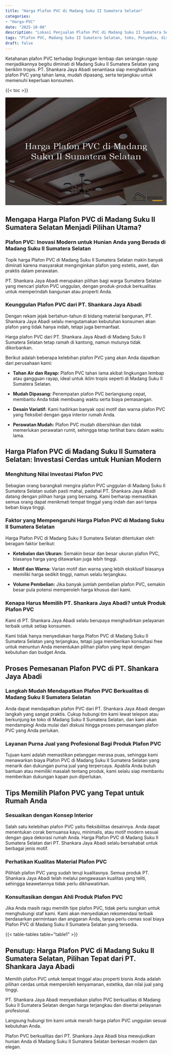 ```yaml
---
title: "Harga Plafon PVC di Madang Suku II Sumatera Selatan"
categories: 
- "Harga-PVC"
date: "2025-10-08"
description: "Lokasi Penjualan Plafon PVC di Madang Suku II Sumatera Selatan untuk rumah, kantor, serta toko. Material unggulan, variasi motif, warna elegan, dengan layanan penempatan dikerjakan oleh teknisi ahli dan jaminan resmi!|Servis distribusi Plafon PVC di Madang Suku II Sumatera Selatan bagi kebutuhan hunian, kantor, maupun toko, dengan panel berkualitas dan penempatan oleh tim berpengalaman dan garansi resmi.|Alternatif Plafon PVC di Madang Suku II Sumatera Selatan yang andal bagi tempat tinggal, kantor, serta ritel, bersama material berkualitas dan penempatan ditangani oleh tenaga ahli berpengalaman serta garansi resmi.|Penyediaan Plafon PVC di Madang Suku II Sumatera Selatan untuk rumah, perkantoran, dan gerai, dengan produk berkualitas dan instalasi ditangani oleh teknisi profesional, disertai dengan kepastian resmi.}"
tags: "Plafon PVC, Madang Suku II Sumatera Selatan, toko, Penyedia, distributor"
draft: false
---
```


Ketahanan plafon PVC terhadap lingkungan lembap dan serangan rayap menjadikannya begitu diminati di Madang Suku II Sumatera Selatan yang beriklim tropis. PT. Shankara Jaya Abadi senantiasa siap menghadirkan plafon PVC yang tahan lama, mudah dipasang, serta terjangkau untuk memenuhi keperluan konsumen.

{{< toc >}}

![Harga Plafon PVC di Madang Suku II Sumatera Selatan](/images/Harga-PVC/Harga-Plafon-PVC-di-Madang-Suku-II-Sumatera-Selatan.png)


## Mengapa Harga Plafon PVC di Madang Suku II Sumatera Selatan Menjadi Pilihan Utama?

### Plafon PVC: Inovasi Modern untuk Hunian Anda yang Berada di Madang Suku II Sumatera Selatan

Topik harga Plafon PVC di Madang Suku II Sumatera Selatan makin banyak diminati karena masyarakat menginginkan plafon yang estetis, awet, dan praktis dalam perawatan.

PT. Shankara Jaya Abadi merupakan pilihan bagi warga Sumatera Selatan yang mencari plafon PVC unggulan, dengan produk-produk berkualitas untuk memperindah bangunan atau properti Anda.

### Keunggulan Plafon PVC dari PT. Shankara Jaya Abadi

Dengan rekam jejak bertahun-tahun di bidang material bangunan, PT. Shankara Jaya Abadi selalu mengutamakan kebutuhan konsumen akan plafon yang tidak hanya indah, tetapi juga bermanfaat.

Harga plafon PVC dari PT. Shankara Jaya Abadi di Madang Suku II Sumatera Selatan tetap ramah di kantong, namun mutunya tidak dikorbankan.

Berikut adalah beberapa kelebihan plafon PVC yang akan Anda dapatkan dari perusahaan kami:

- **Tahan Air dan Rayap:** Plafon PVC tahan lama akibat lingkungan lembap atau gangguan rayap, ideal untuk iklim tropis seperti di Madang Suku II Sumatera Selatan.

- **Mudah Dipasang:** Penempatan plafon PVC berlangsung cepat, membantu Anda tidak membuang waktu serta biaya pemasangan.

- **Desain Variatif:** Kami hadirkan banyak opsi motif dan warna plafon PVC yang fleksibel dengan gaya interior rumah Anda.

- **Perawatan Mudah:** Plafon PVC mudah dibersihkan dan tidak memerlukan perawatan rumit, sehingga tetap terlihat baru dalam waktu lama.

## Harga Plafon PVC di Madang Suku II Sumatera Selatan: Investasi Cerdas untuk Hunian Modern

### Menghitung Nilai Investasi Plafon PVC

Sebagian orang barangkali mengira plafon PVC unggulan di Madang Suku II Sumatera Selatan sudah pasti mahal, padahal PT. Shankara Jaya Abadi datang dengan pilihan harga yang bersaing. Kami berharap memastikan semua orang dapat menikmati tempat tinggal yang indah dan asri tanpa beban biaya tinggi.

### Faktor yang Mempengaruhi Harga Plafon PVC di Madang Suku II Sumatera Selatan

Harga Plafon PVC di Madang Suku II Sumatera Selatan ditentukan oleh beragam faktor berikut:

- **Ketebalan dan Ukuran:** Semakin besar dan besar ukuran plafon PVC, biasanya harga yang ditawarkan juga lebih tinggi.

- **Motif dan Warna:** Varian motif dan warna yang lebih eksklusif biasanya memiliki harga sedikit tinggi, namun selalu terjangkau.

- **Volume Pembelian:** Jika banyak jumlah pembelian plafon PVC, semakin besar pula potensi memperoleh harga khusus dari kami.

### Kenapa Harus Memilih PT. Shankara Jaya Abadi? untuk Produk Plafon PVC

Kami di PT. Shankara Jaya Abadi selalu berupaya menghadirkan pelayanan terbaik untuk setiap konsumen.

Kami tidak hanya menyediakan harga Plafon PVC di Madang Suku II Sumatera Selatan yang terjangkau, tetapi juga memberikan konsultasi free untuk menuntun Anda menentukan pilihan plafon yang tepat dengan kebutuhan dan budget Anda.

## Proses Pemesanan Plafon PVC di PT. Shankara Jaya Abadi

### Langkah Mudah Mendapatkan Plafon PVC Berkualitas di Madang Suku II Sumatera Selatan

Anda dapat mendapatkan plafon PVC dari PT. Shankara Jaya Abadi dengan langkah yang sangat praktis. Cukup hubungi tim kami lewat telepon atau berkunjung ke toko di Madang Suku II Sumatera Selatan, dan kami akan mendampingi Anda mulai dari diskusi hingga proses pemasangan plafon PVC yang Anda perlukan.

### Layanan Purna Jual yang Profesional Bagi Produk Plafon PVC

Tujuan kami adalah memastikan pelanggan merasa puas, sehingga kami menawarkan biaya Plafon PVC di Madang Suku II Sumatera Selatan yang menarik dan dukungan purna jual yang terpercaya. Apabila Anda butuh bantuan atau memiliki masalah tentang produk, kami selalu siap membantu memberikan dukungan kapan pun diperlukan.

## Tips Memilih Plafon PVC yang Tepat untuk Rumah Anda

### Sesuaikan dengan Konsep Interior

Salah satu kelebihan plafon PVC yaitu fleksibilitas desainnya. Anda dapat menentukan corak bernuansa kayu, minimalis, atau motif modern sesuai dengan gaya dekorasi rumah Anda. Harga Plafon PVC di Madang Suku II Sumatera Selatan dari PT. Shankara Jaya Abadi selalu bersahabat untuk berbagai jenis motif.

### Perhatikan Kualitas Material Plafon PVC

Pilihlah plafon PVC yang sudah teruji kualitasnya. Semua produk PT. Shankara Jaya Abadi telah melalui pengawasan kualitas yang teliti, sehingga keawetannya tidak perlu dikhawatirkan.

### Konsultasikan dengan Ahli Produk Plafon PVC

Jika Anda masih ragu memilih tipe plafon PVC, tidak perlu sungkan untuk menghubungi staf kami. Kami akan menyediakan rekomendasi terbaik berdasarkan permintaan dan anggaran Anda, tanpa perlu cemas soal biaya Plafon PVC di Madang Suku II Sumatera Selatan yang tersedia.

{{< table-tables table="table1" >}}

## Penutup: Harga Plafon PVC di Madang Suku II Sumatera Selatan, Pilihan Tepat dari PT. Shankara Jaya Abadi

Memilih plafon PVC untuk tempat tinggal atau properti bisnis Anda adalah pilihan cerdas untuk memperoleh kenyamanan, estetika, dan nilai jual yang tinggi.

PT. Shankara Jaya Abadi menyediakan plafon PVC berkualitas di Madang Suku II Sumatera Selatan dengan harga terjangkau dan disertai pelayanan profesional.

Langsung hubungi tim kami untuk meraih harga plafon PVC unggulan sesuai kebutuhan Anda.

Plafon PVC berkualitas dari PT. Shankara Jaya Abadi bisa mewujudkan hunian Anda di Madang Suku II Sumatera Selatan berkesan modern dan elegan.